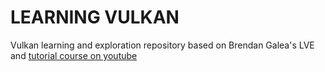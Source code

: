 # LEARNING VULKAN
Vulkan learning and exploration repository based on Brendan Galea's LVE and [tutorial course on youtube](https://www.youtube.com/watch?v=lr93-_cC8v4&list=PL8327DO66nu9qYVKLDmdLW_84-yE4auCR&index=3)
